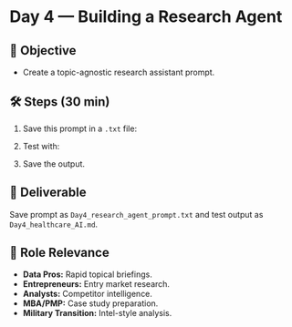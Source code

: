 ﻿# Day 4 — Building a Research Agent

## 📌 Objective
- Create a topic-agnostic research assistant prompt.

## 🛠 Steps (30 min)
1. Save this prompt in a `.txt` file:

2. Test with:

3. Save the output.

## 📂 Deliverable
Save prompt as `Day4_research_agent_prompt.txt` and test output as `Day4_healthcare_AI.md`.

## 🎯 Role Relevance
- **Data Pros:** Rapid topical briefings.
- **Entrepreneurs:** Entry market research.
- **Analysts:** Competitor intelligence.
- **MBA/PMP:** Case study preparation.
- **Military Transition:** Intel-style analysis.

